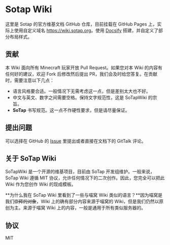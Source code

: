 # Sotap Wiki

这里是 Sotap 的官方维基文档 GitHub 仓库，目前挂载在 GitHub Pages 上，实际上使用自定义域名 <https://wiki.sotap.org>。使用 [Docsify](//docsify.js.org) 搭建，并自定义了部分布局样式。

## 贡献

本 Wiki 面向所有 Minecraft 玩家开放 Pull Request。如果您对本 Wiki 的内容有任何好的建议，欢迎 Fork 后修改然后提出 PR，我们会及时给您答复。在贡献时，需要注意以下几点：

- 语言风格要合适。一般情况下无需考虑这一点，但是差别太大也不好。
- 中文与英文、数字之间需要空格。保持文字规范性，这是 SoTapWiki 的宗旨。
- **SoTap** 书写规范。这一点不作硬性要求，但是请尽量保证。

## 提出问题

可以选择在 GitHub 的 [Issue](https://github.com/Subilan/SotapWiki/issues) 里提出或者直接在文档下的 GitTalk 评论。

## 关于 SoTap Wiki

SoTapWiki 是一个开源的维基项目，目前由 SoTap 开发组维护。一般来说，SoTap Wiki 遵循 MIT 协议，允许任何情况下的二次创作。因此，您完全可以把此 Wiki 作为您创作 Wiki 的现成模板。

**为什么我在 SoTap Wiki 里看到了一些与喵窝 Wiki 类似的语言？**因为喵窝是我们~~崇拜的对象~~，Wiki 上的确有部分内容来源于喵窝的 Wiki，但是我们仍然以原创为主。来源于喵窝 Wiki 上的内容，一般是通用于所有类似服务器的。

## 协议

MIT
